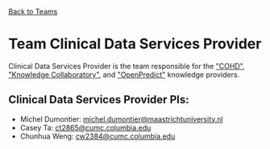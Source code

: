 [Back to Teams](index.md)

# Team Clinical Data Services Provider

Clinical Data Services Provider is the team responsible for the 
["COHD"](https://github.com/NCATSTranslator/Translator-All/wiki/COHD-KP), 
["Knowledge Collaboratory"](https://github.com/NCATSTranslator/Translator-All/wiki/OpenPredict-KP), and 
["OpenPredict"](https://github.com/NCATSTranslator/Translator-All/wiki/Knowledge-Collaboratory-KP) knowledge providers.

## Clinical Data Services Provider PIs:

- Michel Dumontier: michel.dumontier@maastrichtuniversity.nl
- Casey Ta: ct2865@cumc.columbia.edu
- Chunhua Weng: cw2384@cumc.columbia.edu

